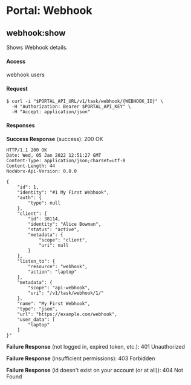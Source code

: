 # Portal: Webhook

## webhook:show
Shows Webhook details.

#### Access
webhook users

#### Request
```
$ curl -i "$PORTAL_API_URL/v1/task/webhook/{WEBHOOK_ID}" \
  -H "Authorization: Bearer $PORTAL_API_KEY" \
  -H "Accept: application/json"
```

#### Responses
**Success Response** (success): 200 OK
```
HTTP/1.1 200 OK
Date: Wed, 05 Jan 2022 12:51:27 GMT
Content-Type: application/json;charset=utf-8
Content-Length: 44
NocWorx-Api-Version: 0.0.0

{
    "id": 1,
    "identity": "#1 My First Webhook",
    "auth": {
        "type": null
    },
    "client": {
        "id": 38114,
        "identity": "Alice Bowman",
        "status": "active",
        "metadata": {
            "scope": "client",
            "uri": null
        }
    },
    "listen_to": {
        "resource": "webhook",
        "action": "laptop"
    },
    "metadata": {
        "scope": "api-webhook",
        "uri": "/v1/task/webhook/1/"
    },
    "name": "My First Webhook",
    "type": "json",
    "url": "https://example.com/webhook",
    "user_data": [
        "laptop"
    ]
}"
```

**Failure Response** (not logged in, expired token, etc.): 401 Unauthorized

**Failure Response** (insufficient permissions): 403 Forbidden

**Failure Response** (id doesn't exist on your account (or at all)): 404 Not Found
